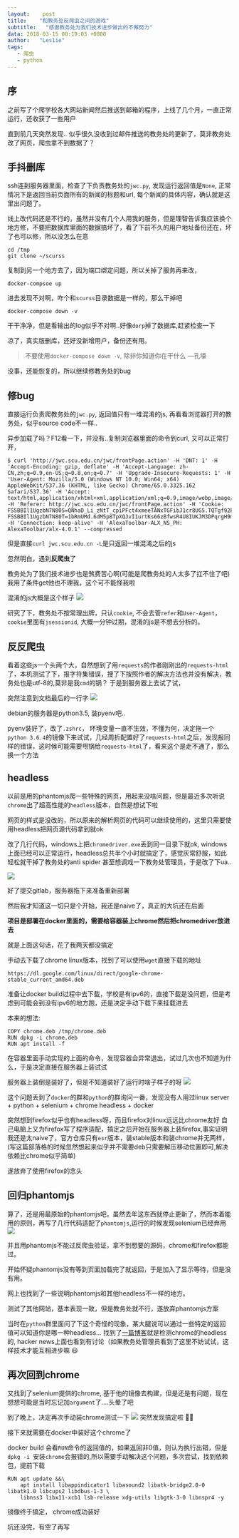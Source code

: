 ```yaml
---
layout:    post
title:    "和教务处反爬虫之间的游戏"
subtitle:   "感谢教务处为我们技术进步做出的不懈努力"
data: 2018-03-15 00:19:03 +0800
author:   "Les1ie"
tags:
   - 爬虫
   - python
---
```


## 序
之前写了个爬学校各大网站新闻然后推送到邮箱的程序，上线了几个月，一直正常运行，还收获了一些用户

直到前几天突然发现.. 似乎很久没收到过邮件推送的教务处的更新了，莫非教务处改了网页，爬虫拿不到数据了？



## 手抖删库

ssh连到服务器里面，检查了下负责教务处的`jwc.py`, 发现运行返回值是`None`, 正常情况下是返回当前页面所有的新闻的标题和url, 每个新闻的具体内容，确认就是这里出问题了。

线上改代码还是不行的，虽然并没有几个人用我的服务，但是理智告诉我应该换个地方修，不要把数据库里面的数据搞坏了，看了下前不久的用户地址备份还在，坏了也可以修，所以没怎么在意
```
cd /tmp
git clone ~/scurss
```
复制到另一个地方去了，因为端口绑定问题，所以关掉了服务再来改，
```
docker-compsoe up
```
进去发现不对啊，咋个和`scurss`目录数据是一样的，那么干掉吧
```
docker-compose down -v
```
干干净净，但是看输出的log似乎不对啊..好像`dorp`掉了数据库,赶紧检查一下

凉了，真实版删库，还好没新增用户，备份还有用。 


> 不要使用`docker-compose down -v`, 除非你知道你在干什么     —孔壕

没事，还能恢复的，所以继续修教务处的bug

## 修bug

直接运行负责爬教务处的`jwc.py`, 返回值只有一堆混淆的js, 再看看浏览器打开的教务处，似乎source code不一样..

异步加载了吗？F12看一下，并没有..复制浏览器里面的命令到curl, 又可以正常打开，
```
$ curl 'http://jwc.scu.edu.cn/jwc/frontPage.action' -H 'DNT: 1' -H 'Accept-Encoding: gzip, deflate' -H 'Accept-Language: zh-CN,zh;q=0.9,en-US;q=0.8,en;q=0.7' -H 'Upgrade-Insecure-Requests: 1' -H 'User-Agent: Mozilla/5.0 (Windows NT 10.0; Win64; x64) AppleWebKit/537.36 (KHTML, like Gecko) Chrome/65.0.3325.162 Safari/537.36' -H 'Accept: text/html,application/xhtml+xml,application/xml;q=0.9,image/webp,image/apng,*/*;q=0.8' -H 'Referer: http://jwc.scu.edu.cn/jwc/frontPage.action' -H 'Cookie: FSSBBIl1UgzbN7N80S=QNhaD_Li_zNtT_cpiPFct4xmeeTANxTGFibJ1cr8UG5.TQTgf92kNGumIMQLJk7S; FSSBBIl1UgzbN7N80T=1bRmUMd.6dM5p8TpXQJvI1urtKs66zBfwsR4U8IUKJM3DPqrgH9mCyd8a0o6ENf1HhE6zJXgjgnSZu5bY738MYR6H4zHkB6kdfEbInL4XZwSql7GO0oi2PdMvJXIEGcXcPXtENRsCwd807oiG0NsxOnOXRW5VrI44QRhOuryY4_bXGKccPhMJBtaOUC2u0_ic70jvDX8rI7f16IcR4KvzPyxBdxY9iMWD5T4xtpDweG9TWiM7uonokdA9b30H1hbc93a70hygqnlvr_g3JMENxPyQ79pOTaLOSj__t4l87TbfTRCRm8R4VhycmdOLwjseVKALt1JgefXsn2zlPLg2S.Fl' -H 'Connection: keep-alive' -H 'AlexaToolbar-ALX_NS_PH: AlexaToolbar/alx-4.0.1' --compressed
```
但是直接`curl jwc.scu.edu.cn -L`是只返回一堆混淆之后的js

忽然明白，遇到**反爬虫**了


教务处为了我们技术进步也是煞费苦心啊(可能是爬教务处的人太多了扛不住了吧) 我用了条件get他也不理我，这个可不能怪我啦


混淆的js大概是这个样子
![](http://oqyjccf1n.bkt.clouddn.com/20180314-131854.png)


研究了下，教务处不按常理出牌，只认`cookie`, 不会去管`refer`和`User-Agent`，`cookie`里面有`jsessionid`, 大概一分钟过期，混淆的js是不想去分析的。

## 反反爬虫

看着这些js一个头两个大，自然想到了用`requests`的作者刚刚出的`requests-html`了，本机测试了下，报字符集错误，搜了下按照作者的解决方法也并没有解决，教务处也是utf-8的,莫非是我`cmd`的锅？ 于是到服务器上去试了试，

突然注意到文档最后的一行字
![](http://oqyjccf1n.bkt.clouddn.com/20180314-213356.png)

debian的服务器是python3.5, 装pyenv吧..

pyenv装好了，改了`.zshrc`， 环境变量一直不生效，不懂为何，决定拖一个`python 3.6.4`的镜像下来试试，几经周折配置好了`requests-html`之后，发现报同样的错误，这时候可能需要甩锅给`requests-html`了，看来这个是走不通了，那么换一个方法


## headless

以前是用的phantomjs爬一些特殊的网页，用起来没啥问题，但是最近多次听说`chrome`出了超高性能的`headless`版本，自然是想试下啦

网页的样式是没改的，所以原来的解析网页的代码可以继续使用的，这里只需要使用headless把网页源代码拿到就ok

改了几行代码，windows上把`chromedriver.exe`丢到同一目录下就ok, windows上面已经可以正常运行，headless总共半个小时就搞定了，感觉灰常舒服，如此轻松就干掉了教务处的anti spider 甚至想调戏一下教务处管理员，于是改了下ua..

![](http://oqyjccf1n.bkt.clouddn.com/20180314-204224.png)



好了提交gitlab，服务器拖下来准备重新部署

然后我才知道这一切只是个开始，我还是naive了，真正的大坑还在后面

**项目是部署在docker里面的，需要给容器装上chrome然后把chromedriver放进去**

就是上面这句话，花了我两天都没搞定

手动去下载了chrome linux版本，找到了可以使用`wget`直接下载的地址
```
https://dl.google.com/linux/direct/google-chrome-stable_current_amd64.deb
```
准备让docker build过程中去下载，学校是有ipv6的，直接下载是没问题，但是考虑到可能会到没有ipv6的地方跑，还是决定手动下载下来挂载进去

本来的想法:
```
COPY chrome.deb /tmp/chrome.deb
RUN dpkg -i chrome.deb
RUN apt install -f
```

在容器里面手动实现的上面的命令，发现容器会异常退出，试过几次也不知道为什么，于是决定直接在服务器上装试试


服务器上装倒是装好了，但是不知道装好了运行时啥子样子的呀
![](http://oqyjccf1n.bkt.clouddn.com/20180314-210214.png)

这个问题丢到了`docker`的群和`python`的群询问一番，发现没有人用过linux  server + python + selenium + chrome headless + docker 

突然想到firefox似乎也有headless呀，而且firefox对linux远远比chrome友好
自己电脑上又为firefox写了程序适配，搞定之后开始在服务器上装firefox,事实证明我还是太naive了，官方仓库只有`esr`版本，装stable版本和装chrome并无两样，(写这篇部落格的时候忽然想起来似乎并不需要deb只需要解压移动位置即可,解决依赖比chrome似乎简单)

遂放弃了使用firefox的念头

## 回归phantomjs
算了，还是用最原始的phantomjs吧，虽然去年这东西就停止更新了，然而本着能用的原则，再写了几行代码适配了`phantomjs`,运行的时候发现selenium已经弃用
![](http://oqyjccf1n.bkt.clouddn.com/20180315-003323.png)

并且用phantomjs不能过反爬虫验证，拿不到想要的源码，chrome和firefox都能过。

开始怀疑phantomjs没有等到页面加载完了就返回，于是加入了显示等待，但是没有用。

网上也找到了一些说明phantomjs和其他headless不一样的地方。

测试了其他网站，基本表现一致，但是教务处就不行，遂放弃phantomjs方案

当时在`python`群里面问了下这个奇怪的现象，某大腿说可以通过一些特定的返回值可以知道你是哪一种headless... 找到了[一篇博客](https://antoinevastel.com/bot%20detection/2017/08/05/detect-chrome-headless.html)就是检测chrome的headless的, hacker news上面也看到有讨论（如果教务处管理员看到了这里不妨试试，这样技术才能互相进步嘛 :smiley:




## 再次回到chrome
又找到了selenium提供的chrome, 基于他的镜像去构建，但是还是有问题，现在想想可能是当时忘记加`argument`了....头晕了吧

到了晚上，决定再次手动装chrome测试一下
![](http://oqyjccf1n.bkt.clouddn.com/20180314-214736.png) 突然发现搞定啦 :man_shrugging:


接下来就需要在docker中装好这个chrome了

docker build 会看`RUN`命令的返回值的，如果返回非0值，则认为执行出错，但是`dpkg -i `安装`chrome`会报错的,所以需要手动解决这个问题，多次尝试，找到依赖包，提前下载

```
RUN apt update &&\
    apt install libappindicator1 libasound2 libatk-bridge2.0-0 libatk1.0 libcups2 libdbus-1-3 \
    libnss3 libx11-xcb1 lsb-release xdg-utils libgtk-3-0 libnspr4 -y
```
镜像终于搞定， chrome成功装好


坑还没完，有空了再写
